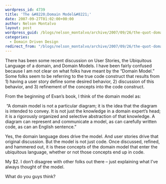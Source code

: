 ```yaml
---
wordpress_id: 4739
title: 'The &#8220;Domain Model&#8221;'
date: 2007-09-27T01:02:00+00:00
author: Nelson Montalvo
layout: post
wordpress_guid: /blogs/nelson_montalvo/archive/2007/09/26/the-quot-domain-model-quot.aspx
categories:
  - Domain Driven Design
redirect_from: "/blogs/nelson_montalvo/archive/2007/09/26/the-quot-domain-model-quot.aspx/"
---
```

There has been some recent discussion on User Stories, the Ubiquitous Language of a domain, and Domain Models. I have been fairly confused because I am not clear on what folks have meant by the &#8220;Domain Model.&#8221; Some folks seem to be referring to the true code construct that results from 1) having a user story define some desired behavior, 2) discussion of this behavior, and 3) refinement of the concepts into the code construct.

From the beginning of Evan&#8217;s book, I think of the domain model as:

&nbsp;&#8220;A <span class="docTextHighlight">domain</span><a class="" name="the diagram"></a> model is not a particular diagram; it is the idea that the diagram is intended to convey. It is not just the knowledge in a <span class="docTextHighlight">domain</span> expert&#8217;s head; <span class="docEmphasis"><a class="" name="of that"></a>it is a rigorously organized and selective abstraction of that knowledge</span><a class="" name="can carefully"></a>. A diagram can represent and communicate a model, as can carefully written code, as can an English sentence.&#8221;

Yes, the domain language does drive the model. And user stories drive that original discussion. But the model is not just code. Once discussed, refined, and hammered out, it is these concepts of the domain model that enter the ubiquitous language, whether or not those concepts end up in code.

My $2. I don&#8217;t disagree with other folks out there &#8211; just explaining what I&#8217;ve always thought of the model.

What do you guys think?  
&nbsp;

&nbsp;